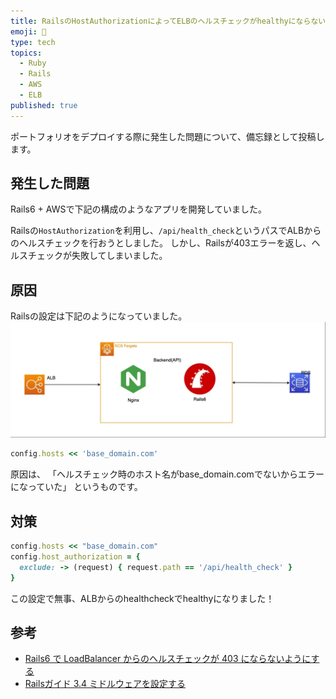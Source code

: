 ```yaml
---
title: RailsのHostAuthorizationによってELBのヘルスチェックがhealthyにならない
emoji: 📝
type: tech
topics:
  - Ruby
  - Rails
  - AWS
  - ELB
published: true
---
```


ポートフォリオをデプロイする際に発生した問題について、備忘録として投稿します。

## 発生した問題

Rails6 + AWSで下記の構成のようなアプリを開発していました。

Railsの`HostAuthorization`を利用し、`/api/health_check`というパスでALBからのヘルスチェックを行おうとしました。
しかし、Railsが403エラーを返し、ヘルスチェックが失敗してしまいました。

## 原因

Railsの設定は下記のようになっていました。
![](/images/prettier-plugin-astro-organize-imports/alb-esc-nginx-rails-rds.jpg)

```ruby:environments/production.rb
config.hosts << 'base_domain.com'
```

原因は、
「ヘルスチェック時のホスト名がbase_domain.comでないからエラーになっていた」
というものです。

## 対策
```ruby:environments/production.rb
config.hosts << "base_domain.com"
config.host_authorization = { 
  exclude: -> (request) { request.path == '/api/health_check' }
}
```

この設定で無事、ALBからのhealthcheckでhealthyになりました！

## 参考
- [Rails6 で LoadBalancer からのヘルスチェックが 403 にならないようにする](https://qiita.com/takahiro-nakayama/items/33333333333333333333)
- [Railsガイド 3.4 ミドルウェアを設定する](https://railsguides.jp/configuring.html#configuring-middleware)